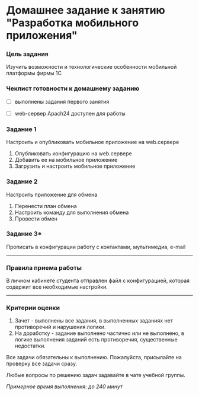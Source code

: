 # Домашнее задание к занятию "Разработка мобильного приложения"

### Цель задания

Изучить возможности и технологические особенности мобильной платформы фирмы 1С


### Чеклист готовности к домашнему заданию

- [ ] выполнены задания первого занятия
- [ ] web-сервер Apach24 доступен для работы


### Задание 1

Настроить и опубликовать мобильное приложение на web.сервере 

1. Опубликовать конфигурацию на web.сервере 
2. Добавить ее на мобильное приложение
3. Загрузить и настроить мобильное приложение 



### Задание 2

Настроить приложение для обмена

1. Перенести план обмена
2. Настроить команду для выполнения обмена
3. Провести обмен




### Задание 3*

Прописать в конфигурации работу с контактами, мультимедиа, e-mail


------

### Правила приема работы

В личном кабинете студента отправлен файл с конфигурацией, которая содержит все необходимые настройки.

------
### Критерии оценки

1. Зачет - выполнены все задания, в выполненных заданиях нет противоречий и нарушения логики. 
2. На доработку - задание выполнено частично или не выполнено, в логике выполнения заданий есть противоречия, существенные недостатки.

Все задачи обязательны к выполнению. Пожалуйста, присылайте на проверку все задачи сразу.

Любые вопросы по решению задач задавайте в чате учебной группы.

*Примерное время выполнения: до 240 минут*
